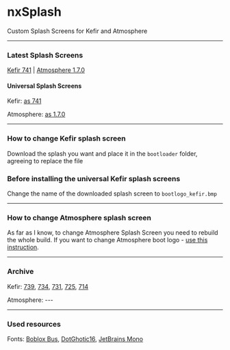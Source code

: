# nxSplash
Custom Splash Screens for Kefir and Atmosphere

---
### Latest Splash Screens
[Kefir 741](https://raw.githubusercontent.com/qnezor/nxSplash/main/kefir/740/bootlogo_kefir.bmp) | [Atmosphere 1.7.0](https://raw.githubusercontent.com/qnezor/nxSplash/main/atmosphere/1.7.0/splash.png)

#### Universal Splash Screens
Kefir: [as 741](https://raw.githubusercontent.com/qnezor/nxSplash/main/kefir/universal/741.bmp)

Atmosphere: [as 1.7.0](https://raw.githubusercontent.com/qnezor/nxSplash/main/atmosphere/universal/170.png)

---
### How to change Kefir splash screen
Download the splash you want and place it in the `bootloader` folder, agreeing to replace the file

### Before installing the universal Kefir splash screens
Change the name of the downloaded splash screen to `bootlogo_kefir.bmp`

---
### How to change Atmosphere splash screen
As far as I know, to change Atmosphere Splash Screen you need to rebuild the whole build.
If you want to change Atmosphere boot logo - [use this instruction](https://4pda.to/forum/index.php?showtopic=900987&st=59720#entry129928444).

---
### Archive
Kefir: [739](https://raw.githubusercontent.com/qnezor/nxSplash/main/kefir/739/bootlogo_kefir.bmp), [734](https://raw.githubusercontent.com/qnezor/nxSplash/main/kefir/734/bootlogo_kefir.bmp), [731](https://raw.githubusercontent.com/qnezor/nxSplash/main/kefir/731/bootlogo_kefir.bmp), [725](https://raw.githubusercontent.com/qnezor/nxSplash/main/kefir/725/bootlogo_kefir.bmp), [714](https://raw.githubusercontent.com/qnezor/nxSplash/main/kefir/714/bootlogo_kefir.bmp)

Atmosphere: ---

---
### Used resources
Fonts: [Boblox Bus](https://fontstruct.com/fontstructions/show/2319488/boblox-bus-typeface), [DotGhotic16](https://fonts.google.com/specimen/DotGothic16), [JetBrains Mono](https://fonts.google.com/specimen/JetBrains+Mono)

